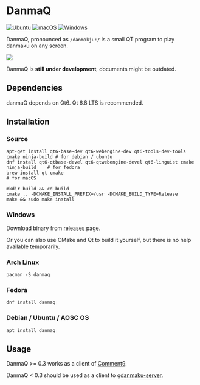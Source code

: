 
# DanmaQ  

[![Ubuntu](https://github.com/tuna/danmaQ/actions/workflows/ubuntu.yml/badge.svg)](https://github.com/tuna/danmaQ/actions/workflows/ubuntu.yml)
[![macOS](https://github.com/tuna/danmaQ/actions/workflows/macOS.yml/badge.svg)](https://github.com/tuna/danmaQ/actions/workflows/macOS.yml)
[![Windows](https://github.com/tuna/danmaQ/actions/workflows/windows.yml/badge.svg)](https://github.com/tuna/danmaQ/actions/workflows/windows.yml)

DanmaQ, pronounced as `/danmakju:/` is a small QT program to play danmaku on any screen.

![](https://raw.githubusercontent.com/tuna/danmaQ/master/screenshots/xiaowang.png)

DanmaQ is **still under development**, documents might be outdated.

## Dependencies

danmaQ depends on Qt6. Qt 6.8 LTS is recommended.

## Installation

### Source

```shell
apt-get install qt6-base-dev qt6-webengine-dev qt6-tools-dev-tools cmake ninja-build # for debian / ubuntu
dnf install qt6-qtbase-devel qt6-qtwebengine-devel qt6-linguist cmake ninja-build    # for fedora
brew install qt cmake                                                                # for macOS

mkdir build && cd build
cmake .. -DCMAKE_INSTALL_PREFIX=/usr -DCMAKE_BUILD_TYPE=Release 
make && sudo make install
```

### Windows

Download binary from [releases page](https://github.com/tuna/danmaQ/releases/).

Or you can also use CMake and Qt to build it yourself, but there is no help available temporarily.

### Arch Linux

```shell
pacman -S danmaq
```

### Fedora

```shell
dnf install danmaq
```

### Debian / Ubuntu / AOSC OS

```shell
apt install danmaq
```

## Usage

DanmaQ >= 0.3 works as a client of [Comment9](https://github.com/prnake/Comment9).

DanmaQ < 0.3 should be used as a client to [gdanmaku-server](https://github.com/tuna/gdanmaku-server).
